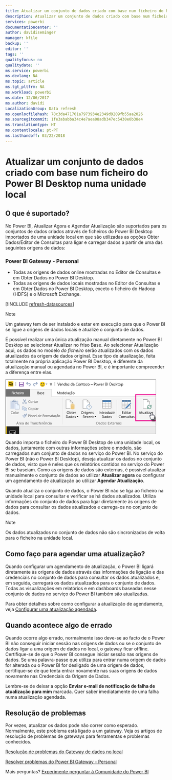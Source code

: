 ```yaml
---
title: Atualizar um conjunto de dados criado com base num ficheiro do Power BI Desktop – local
description: Atualizar um conjunto de dados criado com base num ficheiro do Power BI Desktop numa unidade local
services: powerbi
documentationcenter: ''
author: davidiseminger
manager: kfile
backup: ''
editor: ''
tags: ''
qualityfocus: no
qualitydate: ''
ms.service: powerbi
ms.devlang: NA
ms.topic: article
ms.tgt_pltfrm: NA
ms.workload: powerbi
ms.date: 12/06/2017
ms.author: davidi
LocalizationGroup: Data refresh
ms.openlocfilehash: 78c3da471701a7973934e2349d9209fb55aa2026
ms.sourcegitcommit: 1fe3ababba34c4e7aea08adb347ec5430e0b38e4
ms.translationtype: HT
ms.contentlocale: pt-PT
ms.lasthandoff: 03/22/2018
---
```

# <a name="refresh-a-dataset-created-from-a-power-bi-desktop-file-on-a-local-drive"></a>Atualizar um conjunto de dados criado com base num ficheiro do Power BI Desktop numa unidade local
## <a name="whats-supported"></a>O que é suportado?
No Power BI, Atualizar Agora e Agendar Atualização são suportados para os conjuntos de dados criados através de ficheiros do Power BI Desktop importados de uma unidade local em que são utilizadas as opções Obter Dados/Editor de Consultas para ligar e carregar dados a partir de uma das seguintes origens de dados:

### <a name="power-bi-gateway---personal"></a>Power BI Gateway - Personal
* Todas as origens de dados online mostradas no Editor de Consultas e em Obter Dados no Power BI Desktop.
* Todas as origens de dados locais mostradas no Editor de Consultas e em Obter Dados no Power BI Desktop, exceto o ficheiro do Hadoop (HDFS) e o Microsoft Exchange.

<!-- Refresh Data sources-->
[!INCLUDE [refresh-datasources](./includes/refresh-datasources.md)]

> [!NOTE]
> Um gateway tem de ser instalado e estar em execução para que o Power BI se ligue a origens de dados locais e atualize o conjunto de dados.
> 
> 

É possível realizar uma única atualização manual diretamente no Power BI Desktop ao selecionar Atualizar no friso Base. Ao selecionar Atualização aqui, os dados no modelo *do ficheiro* serão atualizados com os dados atualizados da origem de dados original. Esse tipo de atualização, feita totalmente na própria aplicação Power BI Desktop, é diferente da atualização manual ou agendada no Power BI, e é importante compreender a diferença entre elas.

![](media/refresh-desktop-file-local-drive/pbix-refresh.png)

Quando importa o ficheiro do Power BI Desktop de uma unidade local, os dados, juntamente com outras informações sobre o modelo, são carregados num conjunto de dados no serviço do Power BI. No serviço do Power BI (não o Power BI Desktop), deseja atualizar os dados no conjunto de dados, visto que é neles que os relatórios contidos no serviço do Power BI se baseiam. Como as origens de dados são externas, é possível atualizar manualmente o conjunto de dados ao utilizar **Atualizar agora** ou configurar um agendamento de atualização ao utilizar **Agendar Atualização**.

Quando atualiza o conjunto de dados, o Power BI não se liga ao ficheiro na unidade local para consultar e verificar se há dados atualizados. Utiliza informações do conjunto de dados para ligar diretamente às origens de dados para consultar os dados atualizados e carrega-os no conjunto de dados.

> [!NOTE]
> Os dados atualizados no conjunto de dados não são sincronizados de volta para o ficheiro na unidade local.
> 
> 

## <a name="how-do-i-schedule-refresh"></a>Como faço para agendar uma atualização?
Quando configurar um agendamento de atualização, o Power BI ligará diretamente às origens de dados através das informações de ligação e das credenciais no conjunto de dados para consultar os dados atualizados e, em seguida, carregará os dados atualizados para o conjunto de dados. Todas as visualizações em relatórios e em dashboards baseadas nesse conjunto de dados no serviço do Power BI também são atualizadas.

Para obter detalhes sobre como configurar a atualização de agendamento, veja [Configurar uma atualização agendada](refresh-scheduled-refresh.md).

## <a name="when-things-go-wrong"></a>Quando acontece algo de errado
Quando ocorre algo errado, normalmente isso deve-se ao facto de o Power BI não conseguir iniciar sessão nas origens de dados ou se o conjunto de dados ligar a uma origem de dados no local, o gateway ficar offline. Certifique-se de que o Power BI consegue iniciar sessão nas origens de dados. Se uma palavra-passe que utiliza para entrar numa origem de dados for alterada ou o Power BI for desligado de uma origem de dados, certifique-se de que tenta entrar novamente nas suas origens de dados novamente nas Credenciais da Origem de Dados.

Lembre-se de deixar a opção **Enviar e-mail de notificação de falha de atualização para mim** marcada. Quer saber imediatamente de uma falha numa atualização agendada.

## <a name="troubleshooting"></a>Resolução de problemas
Por vezes, atualizar os dados pode não correr como esperado. Normalmente, este problema está ligado a um gateway. Veja os artigos de resolução de problemas de gateways para ferramentas e problemas conhecidos.

[Resolução de problemas do Gateway de dados no local](service-gateway-onprem-tshoot.md)

[Resolver problemas do Power BI Gateway - Personal](service-admin-troubleshooting-power-bi-personal-gateway.md)

Mais perguntas? [Experimente perguntar à Comunidade do Power BI](http://community.powerbi.com/)

